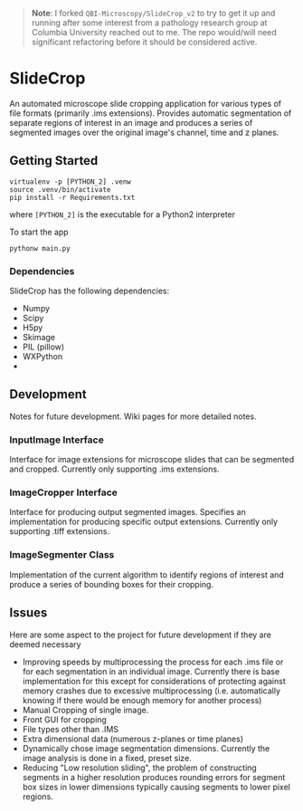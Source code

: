 > **Note**: I forked `QBI-Microscopy/SlideCrop_v2` to try to get it up and running after some interest from a pathology research group at Columbia University reached out to me. The repo would/will need significant refactoring before it should be considered active.

# SlideCrop
An automated microscope slide cropping application for various types of file formats (primarily .ims extensions). Provides automatic segmentation of separate regions of interest in an image and produces a series of segmented images over the original image's channel, time and z planes. 

## Getting Started
```
virtualenv -p [PYTHON_2] .venw
source .venv/bin/activate
pip install -r Requirements.txt
```
where `[PYTHON_2]` is the executable for a Python2 interpreter 

To start the app
```
pythonw main.py
```

### Dependencies
SlideCrop has the following dependencies: 
* Numpy
* Scipy
* H5py
* Skimage
* PIL (pillow)
* WXPython
*

## Development
Notes for future development. Wiki pages for more detailed notes. 

### InputImage Interface
Interface for image extensions for microscope slides that can be segmented and cropped. Currently only supporting .ims extensions. 

### ImageCropper Interface
Interface for producing output segmented images. Specifies an implementation for producing specific output extensions. Currently only supporting .tiff extensions. 

### ImageSegmenter Class
Implementation of the current algorithm to identify regions of interest and produce a series of bounding boxes for their cropping. 

## Issues
Here are some aspect to the project for future development if they are deemed necessary
* Improving speeds by multiprocessing the process for each .ims file or for each segmentation in an individual image.
Currently there is base implementation for this except for considerations of protecting against memory crashes due to
excessive multiprocessing (i.e. automatically knowing if there would be enough memory for another process)
* Manual Cropping of single image.
* Front GUI for cropping
* File types other than .IMS
* Extra dimensional data (numerous z-planes or time planes)
* Dynamically chose image segmentation dimensions. Currently the image analysis is done in a fixed, preset size.
* Reducing "Low resolution sliding", the problem of constructing segments in a higher resolution produces rounding
errors for segment box sizes in lower dimensions typically causing segments to lower pixel regions.

